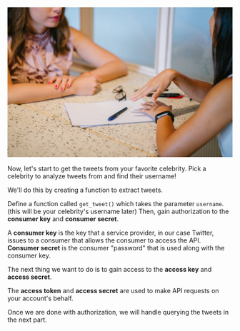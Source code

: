 <img src="../image/pexels-photo-1311518.jpeg" alt="Two Woman Chatting"  />

Now, let's start to get the tweets from your favorite celebrity. Pick a celebrity to analyze tweets from and find their username!

We'll do this by creating a function to extract tweets. 

Define a function called `get_tweet()` which takes the parameter `username`. (this will be your celebrity's username later) Then, gain authorization to the **consumer key** and **consumer secret**.

A **consumer key** is the key that a service provider, in our case Twitter, issues to a consumer that allows the consumer to access the API. **Consumer secret** is the consumer "password" that is used along with the consumer key.



The next thing we want to do is to gain access to the **access key** and **access secret**.

The **access token** and **access secret** are used to make API requests on your account's behalf.



Once we are done with authorization, we will handle querying the tweets in the next part.